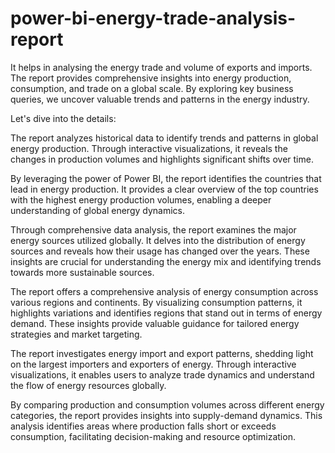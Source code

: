 # power-bi-energy-trade-analysis-report
It helps in analysing the energy trade and volume of exports and imports. The report provides comprehensive insights into energy production, consumption, and trade on a global scale. By exploring key business queries, we uncover valuable trends and patterns in the energy industry. 

Let's dive into the details:

The report analyzes historical data to identify trends and patterns in global energy production. Through interactive visualizations, it reveals the changes in production volumes and highlights significant shifts over time.

By leveraging the power of Power BI, the report identifies the countries that lead in energy production. It provides a clear overview of the top countries with the highest energy production volumes, enabling a deeper understanding of global energy dynamics.

Through comprehensive data analysis, the report examines the major energy sources utilized globally. It delves into the distribution of energy sources and reveals how their usage has changed over the years. These insights are crucial for understanding the energy mix and identifying trends towards more sustainable sources.

The report offers a comprehensive analysis of energy consumption across various regions and continents. By visualizing consumption patterns, it highlights variations and identifies regions that stand out in terms of energy demand. These insights provide valuable guidance for tailored energy strategies and market targeting.

The report investigates energy import and export patterns, shedding light on the largest importers and exporters of energy. Through interactive visualizations, it enables users to analyze trade dynamics and understand the flow of energy resources globally.

By comparing production and consumption volumes across different energy categories, the report provides insights into supply-demand dynamics. This analysis identifies areas where production falls short or exceeds consumption, facilitating decision-making and resource optimization.

